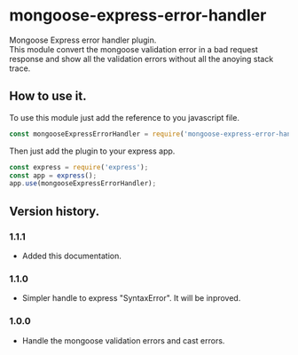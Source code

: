 # mongoose-express-error-handler
Mongoose Express error handler plugin.  
This module convert the mongoose validation error in a bad request response and show all the validation errors without all the anoying stack trace.
## How to use it.
To use this module just add the reference to you javascript file.

```javascript
const mongooseExpressErrorHandler = require('mongoose-express-error-handler');
```

Then just add the plugin to your express app.

```javascript
const express = require('express');
const app = express();
app.use(mongooseExpressErrorHandler);
```

## Version history.

### 1.1.1
 - Added this documentation.

### 1.1.0
 - Simpler handle to express "SyntaxError". It will be inproved.

### 1.0.0
 - Handle the mongoose validation errors and cast errors.